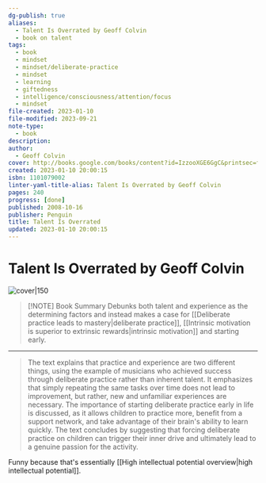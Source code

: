 ```yaml
---
dg-publish: true
aliases:
  - Talent Is Overrated by Geoff Colvin
  - book on talent
tags:
  - book
  - mindset
  - mindset/deliberate-practice
  - mindset
  - learning
  - giftedness
  - intelligence/consciousness/attention/focus
  - mindset
file-created: 2023-01-10
file-modified: 2023-09-21
note-type:
  - book
description: 
author:
  - Geoff Colvin
cover: http://books.google.com/books/content?id=IzzooXGE6GgC&printsec=frontcover&img=1&zoom=1&edge=curl&source=gbs_api
created: 2023-01-10 20:00:15
isbn: 1101079002
linter-yaml-title-alias: Talent Is Overrated by Geoff Colvin
pages: 240
progress: [done]
published: 2008-10-16
publisher: Penguin
title: Talent Is Overrated
updated: 2023-01-10 20:00:15
---
```


# Talent Is Overrated by Geoff Colvin

![cover|150](http://books.google.com/books/content?id=IzzooXGE6GgC&printsec=frontcover&img=1&zoom=1&edge=curl&source=gbs_api)

> [!NOTE] Book Summary
> Debunks both talent and experience as the determining factors and instead makes a case for [[Deliberate practice leads to mastery|deliberate practice]], [[Intrinsic motivation is superior to extrinsic rewards|intrinsic motivation]] and starting early.

---

> The text explains that practice and experience are two different things, using the example of musicians who achieved success through deliberate practice rather than inherent talent. It emphasizes that simply repeating the same tasks over time does not lead to improvement, but rather, new and unfamiliar experiences are necessary. The importance of starting deliberate practice early in life is discussed, as it allows children to practice more, benefit from a support network, and take advantage of their brain's ability to learn quickly. The text concludes by suggesting that forcing deliberate practice on children can trigger their inner drive and ultimately lead to a genuine passion for the activity.

Funny because that's essentially [[High intellectual potential overview|high intellectual potential]].
